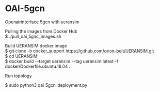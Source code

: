 # OAI-5gcn
Openairinterface 5gcn with ueransim

Pulling the images from Docker Hub\
$ ./pull_oai_5gnc_images.sh 

Build UERANSIM docker image\
$ git clone -b docker_support https://github.com/orion-belt/UERANSIM.git \
$ cd UERANSIM\
$  docker build --target ueransim --tag ueransim:latest -f docker/Dockerfile.ubuntu.18.04 .

Run topology

$  sudo python3 oai_5gcn_deployment.py 

